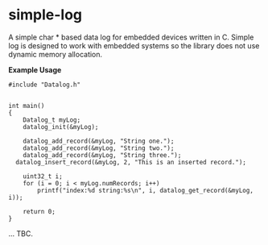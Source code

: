 simple-log
==========

A simple char * based data log for embedded devices written in C.
Simple log is designed to work with embedded systems so the library does not use dynamic memory allocation.

**Example Usage**
```
#include "Datalog.h"


int main()
{
	Datalog_t myLog;
	datalog_init(&myLog);

	datalog_add_record(&myLog, "String one.");
	datalog_add_record(&myLog, "String two.");
	datalog_add_record(&myLog, "String three.");
  datalog_insert_record(&myLog, 2, "This is an inserted record.");

	uint32_t i;
	for (i = 0; i < myLog.numRecords; i++)
		printf("index:%d string:%s\n", i, datalog_get_record(&myLog, i));

	return 0;
}

```

... TBC.
